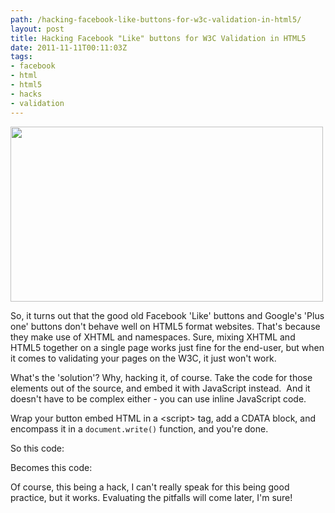 ```yaml
---
path: /hacking-facebook-like-buttons-for-w3c-validation-in-html5/
layout: post
title: Hacking Facebook "Like" buttons for W3C Validation in HTML5
date: 2011-11-11T00:11:03Z
tags:
- facebook
- html
- html5
- hacks
- validation
---
```


<img src="https://uploads.psyked.co.uk/2011/11/html5-facebook.png" alt="" title="HTML5 &amp; Facebook" width="500" height="280" class="alignnone size-full wp-image-1437" />

So, it turns out that the good old Facebook 'Like' buttons and Google's 'Plus one' buttons don't behave well on HTML5 format websites. That's because they make use of XHTML and namespaces. Sure, mixing XHTML and HTML5 together on a single page works just fine for the end-user, but when it comes to validating your pages on the W3C, it just won't work.

What's the 'solution'? Why, hacking it, of course. Take the code for those elements out of the source, and embed it with JavaScript instead.  And it doesn't have to be complex either - you can use inline JavaScript code.

Wrap your button embed HTML in a &lt;script&gt; tag, add a CDATA block, and encompass it in a <code>document.write()</code> function, and you're done.

So this code:
<script src="https://gist.github.com/1356698.js"></script>

Becomes this code:
<script src="https://gist.github.com/1356694.js"></script>

Of course, this being a hack, I can't really speak for this being good practice, but it works.  Evaluating the pitfalls will come later, I'm sure!